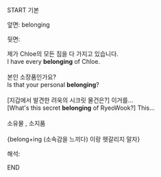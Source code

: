START
기본

앞면:
belonging


뒷면:
<div>제가 Chloe의 모든 짐을 다 가지고 있습니다.<br></div><div><div><div>I have every <strong>belonging</strong> of Chloe.</div></div></div><div><br></div><div><div><div>본인 소장품인가요?</div></div><div><div>Is that your personal <strong>belonging</strong>?</div></div></div><div><br></div><div><div><div>[지갑에서 발견한 려욱의 시크릿 물건은?] 이거를...</div></div><div><div>[What's this secret <strong>belonging</strong> of RyeoWook?] This...</div></div></div><div><br></div><div>소유물 , 소지품</div><div><br></div><div>{belong+ing (소속감을 느끼다) 이랑 헷갈리지 말자}</div>


해석:

END
